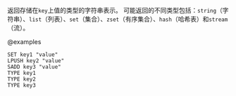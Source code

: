 返回存储在`key`上值的类型的字符串表示。
可能返回的不同类型包括：`string`（字符串）、`list`（列表）、`set`（集合）、`zset`（有序集合）、`hash`（哈希表）和`stream`（流）。

@examples

```cli
SET key1 "value"
LPUSH key2 "value"
SADD key3 "value"
TYPE key1
TYPE key2
TYPE key3
```
